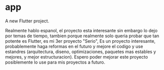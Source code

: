 # app

A new Flutter project.

Realmente hablo espanol, el proyecto esta interesante sin embargo lo dejo por temas de tiempo, tambien porque realmente solo queria probar que tan potente es Flutter, es mi 3er proyecto "Serio", Es un proyecto interesante, probablemente haga reformas en el futuro y mejore el codigo y use estandres (arquitectura, diseno, optimizaciones, paquetes mas estables y mejores, y mejor estructuracion). Espero poder mejorar este proyecto posiblemente lo use para mis proyectos a futuro.
